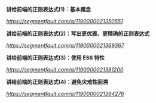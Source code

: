 **讲给前端的正则表达式(1)：基本概念**

*https://segmentfault.com/a/1190000021350551*



**讲给前端的正则表达式(2)：写出更优雅、更精确的正则表达式**

*https://segmentfault.com/a/1190000021369367*



**讲给前端的正则表达式(3)：使用 ES6 特性**

*https://segmentfault.com/a/1190000021381200*



**讲给前端的正则表达式(4)：避免灾难性回溯**

*https://segmentfault.com/a/1190000021394276*